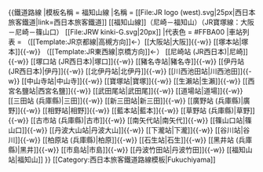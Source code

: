 {{鐵道路線
|模板名稱 = 福知山線
|名稱 = [[File:JR logo (west).svg|25px|西日本旅客鐵道|link=西日本旅客鐵道]] [[福知山線]]（尼崎－福知山）（JR寶塚線：大阪－尼崎－篠山口） [[File:JRW kinki-G.svg|20px]]
|代表色 = #FFBA00
|車站列表 = （[[Template:JR京都線|高槻方向]]←）[[大阪站|大阪]]{{-w}} [[塚本站|塚本]]{{-w}} （[[Template:JR東西線|京橋方向]]←） [[尼崎站 (JR西日本)|尼崎]]{{-w}} [[塚口站 (JR西日本)|塚口]]{{-w}} [[豬名寺站|豬名寺]]{{-w}} [[伊丹站 (JR西日本)|伊丹]]{{-w}} [[北伊丹站|北伊丹]]{{-w}} [[川西池田站|川西池田]]{{-w}} [[中山寺站|中山寺]]{{-w}} [[寶塚站|寶塚]]{{-w}} [[生瀨站|生瀨]]{{-w}} [[西宮名鹽站|西宮名鹽]]{{-w}} [[武田尾站|武田尾]]{{-w}} [[道場站|道場]]{{-w}} [[三田站 (兵庫縣)|三田]]{{-w}} [[新三田站|新三田]]{{-w}} [[廣野站 (兵庫縣)|廣野]]{{-w}} [[相野站|相野]]{{-w}} [[藍本站|藍本]]{{-w}} [[草野站 (兵庫縣)|草野]]{{-w}} [[古市站 (兵庫縣)|古市]]{{-w}} [[南矢代站|南矢代]]{{-w}} [[篠山口站|篠山口]]{{-w}} [[丹波大山站|丹波大山]]{{-w}} [[下瀧站|下瀧]]{{-w}} [[谷川站|谷川]]{{-w}} [[柏原站 (兵庫縣)|柏原]]{{-w}} [[石生站|石生]]{{-w}} [[黑井站 (兵庫縣)|黑井]]{{-w}} [[市島站|市島]]{{-w}} [[丹波竹田站|丹波竹田]]{{-w}} [[福知山站|福知山]]
}}<noinclude>
[[Category:西日本旅客鐵道路線模板|Fukuchiyama]]
</noinclude>